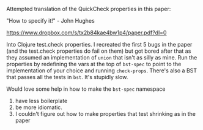 Attempted translation of the QuickCheck properties in this paper:

"How to specify it!" - John Hughes

https://www.dropbox.com/s/tx2b84kae4bw1p4/paper.pdf?dl=0

Into Clojure test.check properties. I recreated the first 5 bugs in the paper
(and the test.check properties do fail on them) but got bored after that as they
assumed an implementation of `union` that isn't as silly as mine.
Run the properties by redefining the vars at the top of `bst-spec` to 
point to the implementation of your choice and running `check-props`. There's also a BST that passes all the tests
in `bst`. It's stupidly slow.

Would love some help in how to make the `bst-spec` namespace 

1. have less boilerplate
2. be more idiomatic.
3. I couldn't figure out how to make properties that test shrinking as in the paper
